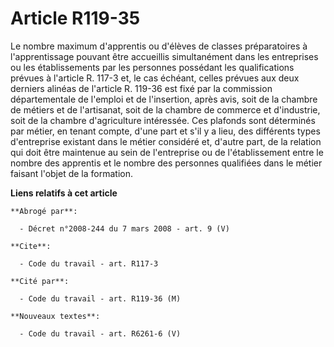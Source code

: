 # Article R119-35

Le nombre maximum d'apprentis ou d'élèves de classes préparatoires à l'apprentissage pouvant être accueillis simultanément
dans les entreprises ou les établissements par les personnes possédant les qualifications prévues à l'article R. 117-3 et, le
cas échéant, celles prévues aux deux derniers alinéas de l'article R. 119-36 est fixé par la commission départementale de
l'emploi et de l'insertion, après avis, soit de la chambre de métiers et de l'artisanat, soit de la chambre de commerce et
d'industrie, soit de la chambre d'agriculture intéressée. Ces plafonds sont déterminés par métier, en tenant compte, d'une
part et s'il y a lieu, des différents types d'entreprise existant dans le métier considéré et, d'autre part, de la relation
qui doit être maintenue au sein de l'entreprise ou de l'établissement entre le nombre des apprentis et le nombre des
personnes qualifiées dans le métier faisant l'objet de la formation.

**Liens relatifs à cet article**

	**Abrogé par**:

	  - Décret n°2008-244 du 7 mars 2008 - art. 9 (V)

	**Cite**:

	  - Code du travail - art. R117-3

	**Cité par**:

	  - Code du travail - art. R119-36 (M)

	**Nouveaux textes**:

	  - Code du travail - art. R6261-6 (V)
